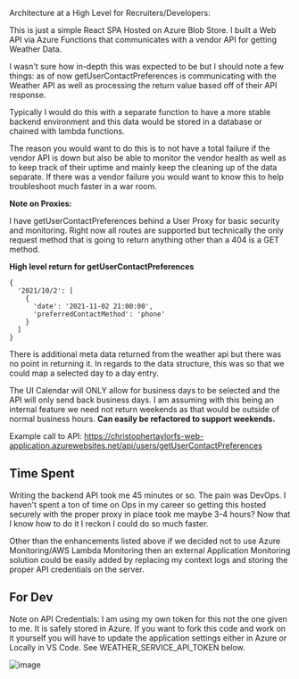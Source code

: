 Architecture at a High Level for Recruiters/Developers:

This is just a simple React SPA Hosted on Azure Blob Store. I built a Web API via Azure Functions that communicates with a vendor API for getting Weather Data.

I wasn't sure how in-depth this was expected to be but I should note a few things: as of now getUserContactPreferences is communicating with the Weather API as well as processing the return value based off of their API response.

Typically I would do this with a separate function to have a more stable backend environment and this data would be stored in a database or chained with lambda functions.

The reason you would want to do this is to not have a total failure if the vendor API is down but also be able to monitor the vendor health as well as to keep track of their uptime and mainly keep the cleaning up of the data separate. If there was a vendor failure you would want to know this to help troubleshoot much faster in a war room.

**Note on Proxies:**

I have getUserContactPreferences behind a User Proxy for basic security and monitoring. Right now all routes are supported but technically the only request method that is going to return anything other than a 404 is a GET method.

**High level return for getUserContactPreferences**

```
{
  '2021/10/2': [
    {
      'date': '2021-11-02 21:00:00',
      'preferredContactMethod': 'phone'
    }
  ]
}
```

There is additional meta data returned from the weather api but there was no point in returning it. In regards to the data structure, this was so that we could map a
selected day to a day entry.

The UI Calendar will ONLY allow for business days to be selected and the API will only send back business days. I am assuming with this being an internal feature
we need not return weekends as that would be outside of normal business hours. **Can easily be refactored to support weekends.**

Example call to API: https://christophertaylorfs-web-application.azurewebsites.net/api/users/getUserContactPreferences

## Time Spent

Writing the backend API took me 45 minutes or so. The pain was DevOps. I haven't spent a ton of time on Ops in my career so getting this hosted securely with the proper proxy in place took me maybe 3-4 hours? Now that I know how to do it I reckon I could do so much faster.

Other than the enhancements listed above if we decided not to use Azure Monitoring/AWS Lambda Monitoring then an external Application Monitoring solution could be easily added by replacing my context logs and storing the proper API credentials on the server.

## For Dev

Note on API Credentials: I am using my own token for this not the one given to me. It is safely stored in Azure. If you want to fork this code and work on it yourself you will have to update the application settings either in Azure or Locally in VS Code. See WEATHER_SERVICE_API_TOKEN below.

![image](https://user-images.githubusercontent.com/18430630/139948328-d82554a8-b04f-41a1-b0a5-a4624c433006.png)
